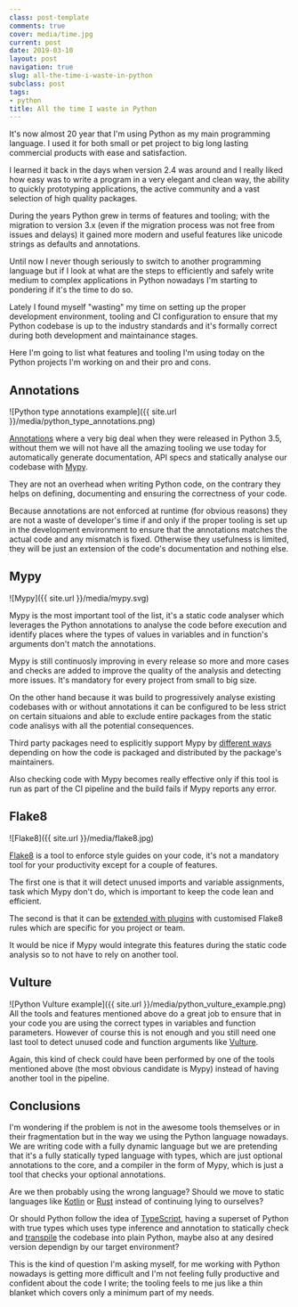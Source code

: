 ```yaml
---
class: post-template
comments: true
cover: media/time.jpg
current: post
date: 2019-03-10
layout: post
navigation: true
slug: all-the-time-i-waste-in-python
subclass: post
tags:
- python
title: All the time I waste in Python
---
```


It's now almost 20 year that I'm using Python as my main programming language. I used it for both small or pet project to big long lasting commercial products with ease and satisfaction.

I learned it back in the days when version 2.4 was around and I really liked how easy was to write a program in a very elegant and clean way, the ability to quickly prototyping applications, the active community and a vast selection of high quality packages.

During the years Python grew in terms of features and tooling; with the migration to version 3.x (even if the migration process was not free from issues and delays) it gained more modern and useful features like unicode strings as defaults and annotations.

Until now I never though seriously to switch to another programming language but if I look at what are the steps to efficiently and safely write medium to complex applications in Python nowadays I'm starting to pondering if it's the time to do so.

Lately I found myself "wasting" my time on setting up the proper development environment, tooling and CI configuration to ensure that my Python codebase is up to the industry standards and it's formally correct during both development and maintainance stages.

Here I'm going to list what features and tooling I'm using today on the Python projects I'm working on and their pro and cons.

## Annotations

![Python type annotations example]({{ site.url }}/media/python_type_annotations.png)

[Annotations](https://www.python.org/dev/peps/pep-0484/) where a very big deal when they were released in Python 3.5, without them we will not have all the amazing tooling we use today for automatically generate documentation, API specs and statically analyse our codebase with [Mypy](https://mypy.readthedocs.io/).

They are not an overhead when writing Python code, on the contrary they helps on defining, documenting and ensuring the correctness of your code.

Because annotations are not enforced at runtime (for obvious reasons) they are not a waste of developer's time if and only if the proper tooling is set up in the development environment to ensure that the annotations matches the actual code and any mismatch is fixed. Otherwise they usefulness is limited, they will be just an extension of the code's documentation and nothing else.

## Mypy

![Mypy]({{ site.url }}/media/mypy.svg)

Mypy is the most important tool of the list, it's a static code analyser which leverages the Python annotations to analyse the code before execution and identify places where the types of values in variables and in function's arguments don't match the annotations.

Mypy is still continuosly improving in every release so more and more cases and checks are added to improve the quality of the analysis and detecting more issues. It's mandatory for every project from small to big size.

On the other hand because it was build to progressively analyse existing codebases with or without annotations it can be configured to be less strict on certain situaions and able to exclude entire packages from the static code analisys with all the potential consequences.

Third party packages need to esplicitly support Mypy by [different ways](https://mypy.readthedocs.io/en/stable/installed_packages.html#making-pep-561-compatible-packages) depending on how the code is packaged and distributed by the package's maintainers.

Also checking code with Mypy becomes really effective only if this tool is run as part of the CI pipeline and the build fails if Mypy reports any error.

## Flake8

![Flake8]({{ site.url }}/media/flake8.jpg)

[Flake8](https://flake8.pycqa.org/en/latest/) is a tool to enforce style guides on your code, it's not a mandatory tool for your productivity except for a couple of features.

The first one is that it will detect unused imports and variable assignments, task which Mypy don't do, which is important to keep the code lean and efficient.

The second is that it can be [extended with plugins](https://github.com/expobrain/flake8-datetime-utcnow-plugin) with customised Flake8 rules which are specific for you project or team.

It would be nice if Mypy would integrate this features during the static code analysis so to not have to rely on another tool.

## Vulture

![Python Vulture example]({{ site.url }}/media/python_vulture_example.png)
All the tools and features mentioned above do a great job to ensure that in your code you are using the correct types in variables and function parameters. However of course this is not enough and you still need one last tool to detect unused code and function arguments like [Vulture](https://github.com/jendrikseipp/vulture).

Again, this kind of check could have been performed by one of the tools mentioned above (the most obvious candidate is Mypy) instead of having another tool in the pipeline.

## Conclusions

I'm wondering if the problem is not in the awesome tools themselves or in their fragmentation but in the way we using the Python language nowadays. We are writing code with a fully dynamic language but we are pretending that it's a fully statically typed language with types, which are just optional annotations to the core, and a compiler in the form of Mypy, which is just a tool that checks your optional annotations.

Are we then probably using the wrong language? Should we move to static languages like [Kotlin](https://kotlinlang.org/) or [Rust](https://www.rust-lang.org/) instead of continuing lying to ourselves?

Or should Python follow the idea of [TypeScript](https://www.typescriptlang.org/), having a superset of Python with true types which uses type inference and annotation to statically check and [transpile](https://en.wikipedia.org/wiki/Source-to-source_compiler) the codebase into plain Python, maybe also at any desired version dependign by our target environment?

This is the kind of question I'm asking myself, for me working with Python nowadays is getting more difficult and I'm not feeling fully productive and confident about the code I write; the tooling feels to me jus like a thin blanket which covers only a minimum part of my needs.
